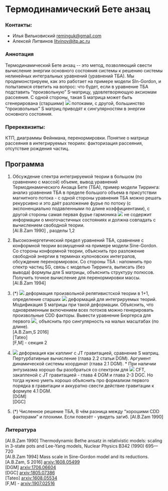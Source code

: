 # Термодинамический Бете анзац

### Контакты:
* Илья Вильковиский <reminguk@gmail.com>
* Алексей Литвинов <litvinov@itp.ac.ru>

### Аннотация
Термодинамический Бете анзац -- это метод, позволяющий свести вычисление энергии основного состояния системы к решению системы нелинейных интегральных уравнений (уравнений ТБА). Мы продемонстрируем, как это работает на примере модели SIn-Gordon, и попытаемся ответить на вопрос: что будет, если в уравнение ТБА подставить “произвольную” S-матрицу, удовлетворяющую аксиомам рассеяния. С одной стороны, такая S матрица может быть сгенерирована (старшими) <img src="https://render.githubusercontent.com/render/math?math=T\bar{T}"> потоками, с другой, большинство “произвольных” S матриц приводят к сингулярностям в энергии основного состояния.  

### Пререквизиты: 
КТП, диаграммы Фейнмана, перенормировки. Понятие о матрице рассеяния в интегрируемых теориях: факторизация рассеяния, отсутствие рождения частиц.

## Программа

1.  Обсуждение спектра интегрируемой теории в большом (по сравнению с массой) объеме, вывод уравнений Термодинамического Анзаца Бете (ТБА), пример модели Тирринга: анализ уравнения ТБА в пределе большого объема в присутствии магнитного потока - с одной стороны уравнения ТБА можно решать рекурсивно и это даёт разложение фурье по потоку (с экспоненциально подавленными по длине коэффициентами), с другой стороны самая первая фурье гармоника <img src="https://render.githubusercontent.com/render/math?math=\cos(\Phi)"> не содержит информации о многочастичных состояниях и должна совпадать с вычислением свободной теории.  
[Al.B.Zam 1990] , разделы 1,2

2. Высокоэнергетический предел уравнений ТБА, сравнение с конформной теории возмущений на примере модели Sine-Gordon. Со стороны конформной теории, объяснить про разложение свободной энергии в терминах кулоновских интегралов, обсуждение перенормировок. Со стороны ТБА : напомнить про спектр частиц SG, связь с моделью Тирринга, выписать (без вывода) формулы для S матрицы, объяснить структуру полюсов. Получить точное вычисление для перенормировки массы.  
[Al.B.Zam 1994]

3. (*) <img src="https://render.githubusercontent.com/render/math?math=T\bar{T}"> деформация произвольной релятивистской теории в 1+1, определение старших <img src="https://render.githubusercontent.com/render/math?math=T_s\bar{T_s}"> деформаций для интегрируемых теорий. Модификация S матрицы при такой деформации. Объяснить, что одновременным включением всех потоков можно генерировать произвольные CDD факторы. Вывести уравнение Бюргерса для первого <img src="https://render.githubusercontent.com/render/math?math=T\bar{T}">, объяснить про сингулярность на малых масштабах (по длине).  
[A.B.Zam,S 2016]  
[Tateo]  
[F,M] - секция 2

4. <img src="https://render.githubusercontent.com/render/math?math=T\bar{T}"> деформация как каплинг с JT гравитацией, сравнение S матриц. Пертурбативные вычисление (глава 2.2 статьи DGM). Аргумент динамической системы координат (глава 2.1 DGM).  * При наличии энтузиазма хорошо бы разобраться со спектром для <img src="https://render.githubusercontent.com/render/math?math=c=24"> CFT, закапленой с JT гравитацией - глава 4 DGM и глава 2-3 DGC. Но тогда нужно уметь хорошо объяснить про формализм первого порядка в гравитации и аккуратно свести действие гравитации к формуле 4.1 DGM.  
[DGM]  
[DGC]

5. (*) Численное решение ТБА, В чём разница между “хорошими CDD факторами” и плохими. Если повезёт - увидеть загиб. 
[Al.B.Zam 1990]

### Литература
[Al.B.Zam 1990] Thermodynamic Bethe ansatz in relativistic models: scaling in 3-state pots and Lee-Yang models, Nuclear Physics B342 (1990) 695—720  
[Al.B.Zam 1994] Mass scale in Sine-Gordon model and its reductions.  
[A.B.Zam, S 2016] [arxiv:1608.05499](https://arxiv.org/pdf/1608.05499.pdf)  
[DGM] [arxiv:1706.06604](https://arxiv.org/pdf/1706.06604.pdf)  
[DGC] [arxiv:1805.07386](https://arxiv.org/pdf/1805.07386.pdf)  
[Tateo] [arxiv:1608.05534](https://arxiv.org/pdf/1608.05534.pdf)  
[F,M] - [arxiv:1907.02516](https://arxiv.org/pdf/1907.02516.pdf)  

